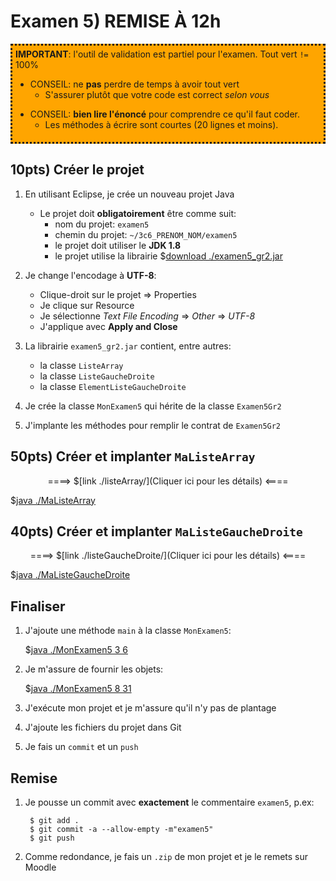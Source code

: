 # Examen 5) REMISE À 12h

<div style="padding:5px;background:orange;border-style:dotted" >
<strong>IMPORTANT</strong>: l'outil de validation est partiel pour l'examen. Tout vert <code>!=</code> 100%
<div>
<ul>
<li>CONSEIL: ne <strong>pas</strong> perdre de temps à avoir tout vert
<ul>
<li>S'assurer plutôt que votre code est correct <i>selon vous</i>
</ul>
</ul>
<ul>
<li>CONSEIL: <strong>bien lire l'énoncé</strong> pour comprendre ce qu'il faut coder.
<ul>
<li>Les méthodes à écrire sont courtes (20 lignes et moins).
</ul>
</ul>
</div>
</div>

## 10pts) Créer le projet

1. En utilisant Eclipse, je crée un nouveau projet Java
    * Le projet doit **obligatoirement** être comme suit:
        * nom du projet: `examen5`
        * chemin du projet: `~/3c6_PRENOM_NOM/examen5`
        * le projet doit utiliser le **JDK 1.8**
        * le projet utilise la librairie $[download ./examen5_gr2.jar](examen5_gr2.jar)

1. Je change l'encodage à **UTF-8**:
    * Clique-droit sur le projet => Properties
    * Je clique sur Resource
    * Je sélectionne *Text File Encoding* => *Other* => *UTF-8*
    * J'applique avec **Apply and Close**

1. La librairie `examen5_gr2.jar` contient, entre autres:
    * la classe `ListeArray`
    * la classe `ListeGaucheDroite`
    * la classe `ElementListeGaucheDroite`

1. Je crée la classe `MonExamen5` qui hérite de la classe `Examen5Gr2`

1. J'implante les méthodes pour remplir le contrat de `Examen5Gr2`

## 50pts) Créer et implanter `MaListeArray`

<center>
====> $[link ./listeArray/](Cliquer ici pour les détails) <====
</center>

$[java ./MaListeArray]()


## 40pts) Créer et implanter `MaListeGaucheDroite`

<center>
====> $[link ./listeGaucheDroite/](Cliquer ici pour les détails) <====
</center>

$[java ./MaListeGaucheDroite]()


## Finaliser

1. J'ajoute une méthode `main` à la classe `MonExamen5`:

    $[java ./MonExamen5 3 6]()

1. Je m'assure de fournir les objets:

    $[java ./MonExamen5 8 31]()

1. J'exécute mon projet et je m'assure qu'il n'y pas de plantage

1. J'ajoute les fichiers du projet dans Git 

1. Je fais un `commit` et un `push`


## Remise

1. Je pousse un commit avec **exactement** le commentaire `examen5`, p.ex:

        $ git add .
        $ git commit -a --allow-empty -m"examen5"
        $ git push

1. Comme redondance, je fais un `.zip` de mon projet et je le remets sur Moodle

<!--

1. Je peux faire l'entrevue avant la date limite en créant un billet `entrevue 2.2`
    * Le prof va prioriser les questions, je devrai peut-être faire preuve de patience

1. Sinon, le prof va me contacter avec un rendez-vous avant la date limite

-->
